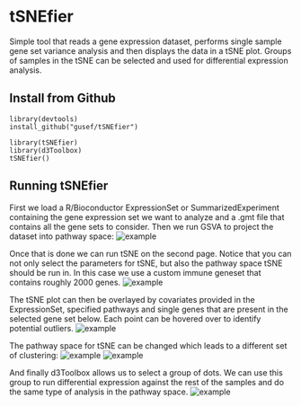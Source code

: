 # tSNEfier
Simple tool that reads a gene expression dataset, performs single sample gene
set variance analysis and then displays the data in a tSNE plot. Groups of samples
in the tSNE can be selected and used for differential expression analysis.

## Install from Github
```{r install, eval=FALSE}
library(devtools)
install_github("gusef/tSNEfier")

library(tSNEfier)
library(d3Toolbox)
tSNEfier()

```
## Running tSNEfier
First we load a R/Bioconductor ExpressionSet or SummarizedExperiment containing the gene expression set we want to analyze and a .gmt file that contains all the gene sets to consider. Then we run GSVA to project the dataset into pathway space:
![example](https://raw.github.com/gusef/tSNEfier/master/resources/loading.png)

Once that is done we can run tSNE on the second page. Notice that you can not only select the parameters for tSNE, but also the pathway space tSNE should be run in. In this case we use a custom immune geneset that contains roughly 2000 genes. 
![example](https://raw.github.com/gusef/tSNEfier/master/resources/tSNE.png)


The tSNE plot can then be overlayed by covariates provided in the ExpressionSet, specified pathways and single genes that are present in the selected gene set below. Each point can be hovered over to identify potential outliers.
![example](https://raw.github.com/gusef/tSNEfier/master/resources/overlay.gif)

The pathway space for tSNE can be changed which leads to a different set of clustering:
![example](https://raw.github.com/gusef/tSNEfier/master/resources/second_tSNE.png)
![example](https://raw.github.com/gusef/tSNEfier/master/resources/second_tSNE2.png)


And finally d3Toolbox allows us to select a group of dots. We can use this group to run differential expression against the rest of the samples and do the same type of analysis in the pathway space.
![example](https://raw.github.com/gusef/tSNEfier/master/resources/diff_genes.gif)







